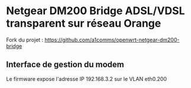 # Netgear DM200 Bridge ADSL/VDSL transparent sur réseau Orange

Fork du projet : https://github.com/a1comms/openwrt-netgear-dm200-bridge

## Interface de gestion du modem

Le firmware expose l'adresse IP 192.168.3.2 sur le VLAN eth0.200
